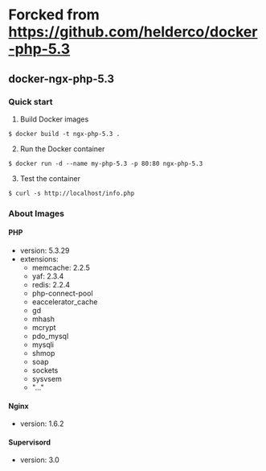 # Forcked from https://github.com/helderco/docker-php-5.3

## docker-ngx-php-5.3 

### Quick start
1. Build Docker images
```
$ docker build -t ngx-php-5.3 . 
```

2. Run the Docker container
```
$ docker run -d --name my-php-5.3 -p 80:80 ngx-php-5.3
```

3. Test the container
```
$ curl -s http://localhost/info.php
```
### About Images

#### PHP
- version: 5.3.29
- extensions:
  - memcache: 2.2.5
  - yaf: 2.3.4
  - redis: 2.2.4
  - php-connect-pool
  - eaccelerator_cache
  - gd
  - mhash
  - mcrypt
  - pdo_mysql
  - mysqli
  - shmop
  - soap
  - sockets
  - sysvsem
  - "..."

#### Nginx
- version: 1.6.2

#### Supervisord
- version: 3.0

